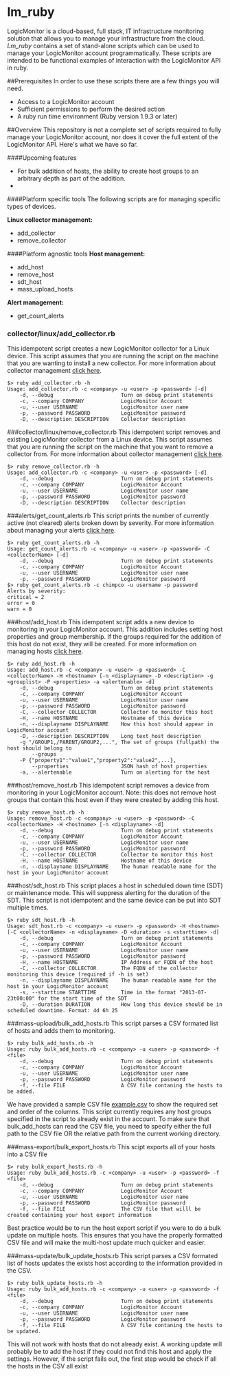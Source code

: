 # lm_ruby
LogicMonitor is a cloud-based, full stack, IT infrastructure monitoring solution that allows you to manage your infrastructure from the cloud. *Lm_ruby* contains a set of stand-alone scripts which can be used to manage your LogicMonitor account programmatically. These scripts are intended to be functional examples of interaction with the LogicMonitor API in ruby.

##Prerequisites
In order to use these scripts there are a few things you will need.
- Access to a LogicMonitor account
- Sufficient permissions to perform the desired action
- A ruby run time environment (Ruby version 1.9.3 or later)

##Overview
This repository is not a complete set of scripts required to fully manage your LogicMonitor account, nor does it cover the full extent of the LogicMonitor API. Here's what we have so far.

####Upcoming features
- For bulk addition of hosts, the ability to create host groups to an arbitrary depth as part of the addition.
-

####Platform specific tools
The following scripts are for managing specific types of devices.

**Linux collector management:**
- add_collector
- remove_collector

####Platform agnostic tools
**Host management:**
- add_host
- remove_host
- sdt_host
- mass_upload_hosts

**Alert management:**
- get_count_alerts

### collector/linux/add_collector.rb
This idempotent script creates a new LogicMonitor collector for a Linux device. This script assumes that you are running the script on the machine that you are wanting to install a new collector. For more information about collector management [click here](http://help.logicmonitor.com/using/managing-collectors/).

```
$> ruby add_collector.rb -h
Usage: add_collector.rb -c <company> -u <user> -p <password> [-d]
    -d, --debug                      Turn on debug print statements
    -c, --company COMPANY            LogicMonitor Account
    -u, --user USERNAME              LogicMonitor user name
    -p, --password PASSWORD          LogicMonitor password
    -D, --description DESCRIPTION    Collector description
```
###collector/linux/remove_collector.rb
This idempotent script removes and existing LogicMonitor collector from a Linux device. This script assumes that you are running the script on the machine that you want to remove a collector from. For more information about collector management [click here](http://help.logicmonitor.com/using/managing-collectors/).

```
$> ruby remove_collector.rb -h
Usage: add_collector.rb -c <company> -u <user> -p <password> [-d]
    -d, --debug                      Turn on debug print statements
    -c, --company COMPANY            LogicMonitor Account
    -u, --user USERNAME              LogicMonitor user name
    -p, --password PASSWORD          LogicMonitor password
    -D, --description DESCRIPTION    Collector description
```

###alerts/get_count_alerts.rb
This script prints the number of currently active (not cleared) alerts broken down by severity. For more information about managing your alerts [click here](http://help.logicmonitor.com/using/i-got-an-alert-now-what/).

```
$> ruby get_count_alerts.rb -h
Usage: get_count_alerts.rb -c <company> -u <user> -p <password> -C <collectorName> [-d]
    -d, --debug                      Turn on debug print statements
    -c, --company COMPANY            LogicMonitor Account
    -u, --user USERNAME              LogicMonitor user name
    -p, --password PASSWORD          LogicMonitor password
$> ruby get_count_alerts.rb -c chimpco -u username -p password
Alerts by severity:
critical = 2
error = 0
warn = 0
```

###host/add_host.rb
This idempotent script adds a new device to monitoring in your LogicMonitor account. This addition includes setting host properties and group membership. If the groups required for the addition of this host do not exist, they will be created. For more information on managing hosts [click here](http://help.logicmonitor.com/using/managing-hosts/).

```
$> ruby add_host.rb -h
Usage: add_host.rb -c <company> -u <user> -p <password> -C <collectorName> -H <hostname> [-n <displayname> -D <description> -g <grouplist> -P <properties> -a <alertenable> -d]
    -d, --debug                      Turn on debug print statements
    -c, --company COMPANY            LogicMonitor Account
    -u, --user USERNAME              LogicMonitor user name
    -p, --password PASSWORD          LogicMonitor password
    -C, --collector COLLECTOR        Collector to monitor this host
    -H, --name HOSTNAME              Hostname of this device
    -n, --displayname DISPLAYNAME    How this host should appear in LogicMonitor account
    -D, --description DESCRIPTION    Long text host description
    -g "/GROUP1,/PARENT/GROUP2,...", The set of groups (fullpath) the host should belong to
        --groups
    -P {"property1":"value1","property2":"value2",...},
        --properties                 JSON hash of host properties
    -a, --alertenable                Turn on alerting for the host
```


###host/remove_host.rb
This idempotent script removes a device from monitoring in your LogicMonitor account. Note: this does not remove host groups that contain this host even if they were created by adding this host.

```
$> ruby remove_host.rb -h
Usage: remove_host.rb -c <company> -u <user> -p <password> -C <collectorName> -H <hostname> [-n <displayname> -d]
    -d, --debug                      Turn on debug print statements
    -c, --company COMPANY            LogicMonitor Account
    -u, --user USERNAME              LogicMonitor user name
    -p, --password PASSWORD          LogicMonitor password
    -C, --collector COLLECTOR        Collector to monitor this host
    -H, --name HOSTNAME              Hostname of this device
    -n, --displayname DISPLAYNAME    The human readable name for the host in your LogicMonitor account
```

###host/sdt_host.rb
This script places a host in scheduled down time (SDT) or maintenance mode. This will suppress alerting for the duration of the SDT. This script is not idempotent and the same device can be put into SDT multiple times.

```
$> ruby sdt_host.rb -h
Usage: sdt_host.rb -c <company> -u <user> -p <password> -H <hostname> [-C <collectorName> -n <displayname> -D <duration> -s <starttime> -d]
    -d, --debug                      Turn on debug print statements
    -c, --company COMPANY            LogicMonitor Account
    -u, --user USERNAME              LogicMonitor user name
    -p, --password PASSWORD          LogicMonitor password
    -H, --name HOSTNAME              IP Address or FQDN of the host
    -C, --collector COLLECTOR        The FQDN of the collector monitoring this device (required if -h is set)
    -n, --displayname DISPLAYNAME    The human readable name for the host in your LogicMonitor account
    -s, --starttime STARTTIME        Time in the format "2013-07-23t00:00" for the start time of the SDT
    -D, --duration DURATION          How long this device should be in scheduled downtime. Format: 4d 6h 25
```


###mass-upload/bulk_add_hosts.rb
This script parses a CSV formated list of hosts and adds them to monitoring.

```
$> ruby bulk_add_hosts.rb -h
Usage: ruby bulk_add_hosts.rb -c <company> -u <user> -p <password> -f <file>
    -d, --debug                      Turn on debug print statements
    -c, --company COMPANY            LogicMonitor Account
    -u, --user USERNAME              LogicMonitor user name
    -p, --password PASSWORD          LogicMonitor password
    -f, --file FILE                  A CSV file contaning the hosts to be added.
```

We have provided a sample CSV file [example.csv](./host/bulk/example.csv) to show the required set and order of the columns. This script currently requires any host groups specified in the script to already exist in the account.
To make sure that bulk_add_hosts can read the CSV file, you need to specify either the full path to the CSV file OR the relative path from the current working directory.

###mass-export/bulk_export_hosts.rb
This scipt exports all of your hosts into a CSV file

```
$> ruby bulk_export_hosts.rb -h
Usage: ruby bulk_add_hosts.rb -c <company> -u <user> -p <password> -f <file>
    -d, --debug                      Turn on debug print statements
    -c, --company COMPANY            LogicMonitor Account
    -u, --user USERNAME              LogicMonitor user name
    -p, --password PASSWORD          LogicMonitor password
    -f, --file FILE                  The CSV file that willl be created containing your host export information
```

Best practice would be to run the host export script if you were to do a bulk update on multiple hosts. This ensures that you have the properly formatted CSV file and will make the multi-host update much quicker and easier.

###mass-update/bulk_update_hosts.rb
This script parses a CSV formated list of hosts updates the exists host according to the information provided in the CSV.

```
$> ruby bulk_update_hosts.rb -h
Usage: ruby bulk_add_hosts.rb -c <company> -u <user> -p <password> -f <file>
    -d, --debug                      Turn on debug print statements
    -c, --company COMPANY            LogicMonitor Account
    -u, --user USERNAME              LogicMonitor user name
    -p, --password PASSWORD          LogicMonitor password
    -f, --file FILE                  A CSV file contaning the hosts to be updated.
```

This will not work with hosts that do not already exist. A working update will probably be to add the host if they could not find this host and apply the settings. However, if the script fails out, the first step would be check if all the hosts in the CSV all exist
